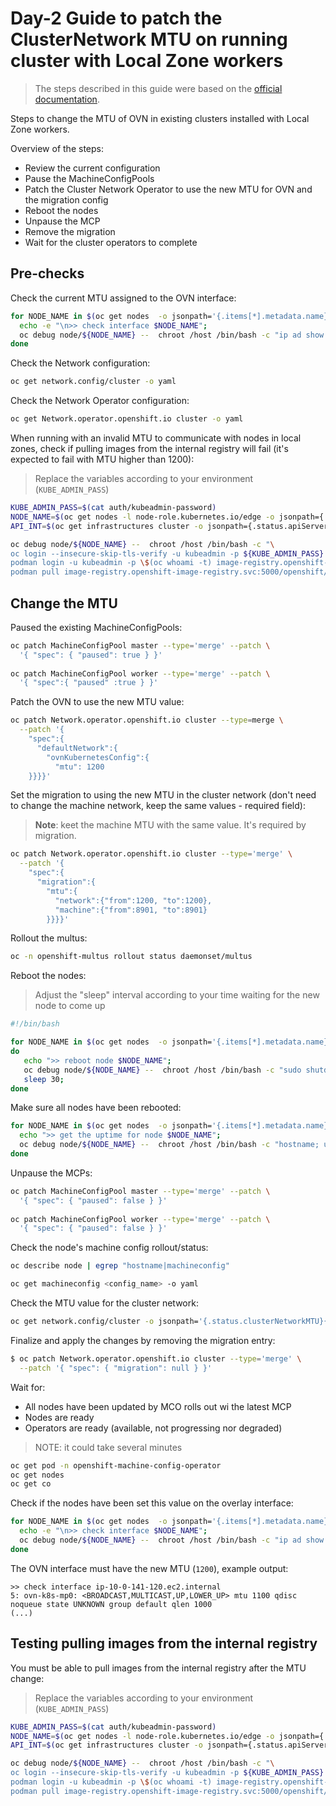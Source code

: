 # Day-2 Guide to patch the ClusterNetwork MTU on running cluster with Local Zone workers

> The steps described in this guide were based on the [official documentation](https://docs.openshift.com/container-platform/4.12/networking/ovn_kubernetes_network_provider/rollback-to-openshift-sdn.html).

Steps to change the MTU of OVN in existing clusters installed with Local Zone workers.

Overview of the steps:
- Review the current configuration
- Pause the MachineConfigPools
- Patch the Cluster Network Operator to use the new MTU for OVN and the migration config
- Reboot the nodes
- Unpause the MCP
- Remove the migration
- Wait for the cluster operators to complete

## Pre-checks

Check the current MTU assigned to the OVN interface:

```bash
for NODE_NAME in $(oc get nodes  -o jsonpath='{.items[*].metadata.name}'); do
  echo -e "\n>> check interface $NODE_NAME";
  oc debug node/${NODE_NAME} --  chroot /host /bin/bash -c "ip ad show ovn-k8s-mp0 | grep mtu" 2>/dev/null;
done
```

Check the Network configuration:

```bash
oc get network.config/cluster -o yaml
```

Check the Network Operator configuration:

```bash
oc get Network.operator.openshift.io cluster -o yaml
```

When running with an invalid MTU to communicate with nodes in local zones, check if pulling images from the internal registry will fail (it's expected to fail with MTU higher than 1200):

> Replace the variables according to your environment (`KUBE_ADMIN_PASS`)

```bash
KUBE_ADMIN_PASS=$(cat auth/kubeadmin-password)
NODE_NAME=$(oc get nodes -l node-role.kubernetes.io/edge -o jsonpath={.items[0].metadata.name})
API_INT=$(oc get infrastructures cluster -o jsonpath={.status.apiServerInternalURI})

oc debug node/${NODE_NAME} --  chroot /host /bin/bash -c "\
oc login --insecure-skip-tls-verify -u kubeadmin -p ${KUBE_ADMIN_PASS} ${API_INT}; \
podman login -u kubeadmin -p \$(oc whoami -t) image-registry.openshift-image-registry.svc:5000; \
podman pull image-registry.openshift-image-registry.svc:5000/openshift/tests" 2>/dev/null;
```

## Change the MTU

Paused the existing MachineConfigPools:

```bash
oc patch MachineConfigPool master --type='merge' --patch \
  '{ "spec": { "paused": true } }'
  
oc patch MachineConfigPool worker --type='merge' --patch \
  '{ "spec":{ "paused" :true } }'
```

Patch the OVN to use the new MTU value:

```bash
oc patch Network.operator.openshift.io cluster --type=merge \
  --patch '{
    "spec":{
      "defaultNetwork":{
        "ovnKubernetesConfig":{
          "mtu": 1200
    }}}}'
```

Set the migration to using the new MTU in the cluster network (don't need to change the machine network, keep the same values - required field):

> **Note**: keet the machine MTU with the same value. It's required by migration.

```bash
oc patch Network.operator.openshift.io cluster --type='merge' \
  --patch '{
    "spec":{
      "migration":{
        "mtu":{
          "network":{"from":1200, "to":1200},
          "machine":{"from":8901, "to":8901}
        }}}}'
```

Rollout the multus:

```bash
oc -n openshift-multus rollout status daemonset/multus
```

Reboot the nodes:

> Adjust the "sleep" interval according to your time waiting for the new node to come up

```bash
#!/bin/bash

for NODE_NAME in $(oc get nodes  -o jsonpath='{.items[*].metadata.name}')
do
   echo ">> reboot node $NODE_NAME";
   oc debug node/${NODE_NAME} --  chroot /host /bin/bash -c "sudo shutdown -r -t 3";
   sleep 30;
done
```

Make sure all nodes have been rebooted:

```bash
for NODE_NAME in $(oc get nodes  -o jsonpath='{.items[*].metadata.name}'); do
  echo ">> get the uptime for node $NODE_NAME";
  oc debug node/${NODE_NAME} --  chroot /host /bin/bash -c "hostname; uptime" 2>/dev/null;
done
```

Unpause the MCPs:

```bash
oc patch MachineConfigPool master --type='merge' --patch \
  '{ "spec": { "paused": false } }'
  
oc patch MachineConfigPool worker --type='merge' --patch \
  '{ "spec": { "paused": false } }'
```

Check the node's machine config rollout/status:
 
```bash
oc describe node | egrep "hostname|machineconfig"

oc get machineconfig <config_name> -o yaml
```

Check the MTU value for the cluster network:

```bash
oc get network.config/cluster -o jsonpath='{.status.clusterNetworkMTU}{"\n"}'
```

Finalize and apply the changes by removing the migration entry:

```bash
$ oc patch Network.operator.openshift.io cluster --type='merge' \
  --patch '{ "spec": { "migration": null } }'
```

Wait for:

- All nodes have been updated by MCO rolls out wi the latest MCP
- Nodes are ready
- Operators are ready (available, not progressing nor degraded)

> NOTE: it could take several minutes

```bash
oc get pod -n openshift-machine-config-operator
oc get nodes
oc get co
```

Check if the nodes have been set this value on the overlay interface:

```bash
for NODE_NAME in $(oc get nodes  -o jsonpath='{.items[*].metadata.name}'); do
  echo -e "\n>> check interface $NODE_NAME";
  oc debug node/${NODE_NAME} --  chroot /host /bin/bash -c "ip ad show ovn-k8s-mp0 | grep mtu" 2>/dev/null;
done
```

The OVN interface must have the new MTU (`1200`), example output:

```
>> check interface ip-10-0-141-120.ec2.internal
5: ovn-k8s-mp0: <BROADCAST,MULTICAST,UP,LOWER_UP> mtu 1100 qdisc noqueue state UNKNOWN group default qlen 1000
(...)
```

## Testing pulling images from the internal registry

You must be able to pull images from the internal registry after the MTU change:

> Replace the variables according to your environment (`KUBE_ADMIN_PASS`)

```bash
KUBE_ADMIN_PASS=$(cat auth/kubeadmin-password)
NODE_NAME=$(oc get nodes -l node-role.kubernetes.io/edge -o jsonpath={.items[0].metadata.name})
API_INT=$(oc get infrastructures cluster -o jsonpath={.status.apiServerInternalURI})

oc debug node/${NODE_NAME} --  chroot /host /bin/bash -c "\
oc login --insecure-skip-tls-verify -u kubeadmin -p ${KUBE_ADMIN_PASS} ${API_INT}; \
podman login -u kubeadmin -p \$(oc whoami -t) image-registry.openshift-image-registry.svc:5000; \
podman pull image-registry.openshift-image-registry.svc:5000/openshift/tests" 2>/dev/null;
```
